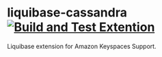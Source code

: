 liquibase-cassandra [![Build and Test Extention](https://github.com/liquibase/liquibase-amazon-keyspaces/actions/workflows/build.yml/badge.svg)](https://github.com/liquibase/liquibase-amazon-keyspaces/actions/workflows/build.yml)
===================

Liquibase extension for Amazon Keyspaces Support.

